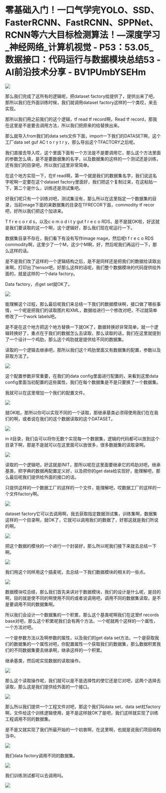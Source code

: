 # 零基础入门！一口气学完YOLO、SSD、FasterRCNN、FastRCNN、SPPNet、RCNN等六大目标检测算法！—深度学习_神经网络_计算机视觉 - P53：53.05_数据接口：代码运行与数据模块总结53 - AI前沿技术分享 - BV1PUmbYSEHm

![](img/cf52eb4db431057c0ae39ef8827e83e4_0.png)

那么我们完成了这所有的逻辑呢，把dataset factory给提供了，提供出来了吧，那所以我们在外面训练时候，我们就调用dataset factory这样的一个类哎，来去实现。

那所以我们用之前我们的这个逻辑，tf read tf record啊，Read tf record，那我在这里是不是要去调用方法，所以我们把原来的给替换出来。

那么就导入from我们的data sets文件下面，import一下我们的DATASET啊，这个工厂data set guf AC t o r y t r y，那么导出这个TFACTORY之后呢。

我们直接去导入哎，这个里面下面有一个方法是不是要调用它，那么这个方法里面的参数怎么填，是不是要数据集的名字，以及数据集的这样的一个测试还是训练，还有我们的目录吧，所以我们这里非常简单。

在这个地方实现一下，在tf read啊，第一个就是我们的数据集名字，我们说这名字呢啊一定要在这个dataset factory里面好，我们把这个复制过来，在这粘贴一下，第二个是什么，训练还是测试集吧。

好我们呢只有一个训练对吧，测试集没有，那么所以在这里指定一个数据集的目录，当前image下面的来数据集的目录在TFRECOR下面，commodity tf recor吧，好所以我们把这个加进来。

T f r e c o r d s，以及c o m o d i t y gut f r e c o RDS，是不是就OK啦，好这就是我们要读取的这一个啊，这个逻辑好，那么我们现在呢运行一下。

数据集目录不存在，我们看下有没有写作image mage，然后呢t f r e c o RDS commodity啊，这里少了一个M，这少个M啊，好，然后呢我们再运行一下，那么这样的话。

是不是我们改了这样的一个逻辑结构之后，是不是同样还是把我们的数据给读取出来啊，打印出了tensor吧，好那么这样的话呢，我们整个数据模块的代码提供给外面的，就是这样的一个data factory。

Data factory，点get set就OK了。

![](img/cf52eb4db431057c0ae39ef8827e83e4_2.png)

能理解这个过程，那么最后呢我们来总结一下我们的数据模块啊，接口做了哪些事情，一个呢是把我们的读取图片和XML，数据给进行一个修改对吧，不过就简单修改了一个work labels吧。

是不是在这个地方把这个地方替换一下就OK了，数据转换好非常简单，就一个逻辑转换好了，重点在于我们的数据怎么去读取，那么读取的话，我们在这里就提到了一个设计一个鸡肋，那么这个鸡肋就是提供给不同的数据集。

读取的一个逻辑去继承吧，那所以我们这个鸡肋里面又有数据集的配置，参数以及获取方法了。

![](img/cf52eb4db431057c0ae39ef8827e83e4_4.png)

这个配置参数非常重要，在我们的data config里面进行配置的，来看到这里data config里面当初配置的这些属性，我们在每个数据集是不是只要换了一个数据集。

我就可以在这里增加一个我们的配置文件。

![](img/cf52eb4db431057c0ae39ef8827e83e4_6.png)

就OK啦，那所以你可以实现不同的一个读取，那继承基类必须得使用我们在在我们的啊，或者说在我们的这个数据读取的这个DATASET。



![](img/cf52eb4db431057c0ae39ef8827e83e4_8.png)

in it目录，我们会可以将你无数个实现每一个数据集，逻辑的代码都可以放到这个目录下啊，那是不是就可以在这里面可以放很多，很多数据集的读取录啊。



![](img/cf52eb4db431057c0ae39ef8827e83e4_10.png)

读取的一个逻辑吧，好这就是INIT，那所以呢在这里面要继承它的鸡肋对吧，继承基类，把字典的数据再配置定义好，以及把你的get data给实现好，能理解吧，那么最后呢我们提供给外面的接口的话。

只提供这样的一个数据工厂的这样的一个文件，能理解吧，哎数据工厂的这样的一个文件factory啊。

![](img/cf52eb4db431057c0ae39ef8827e83e4_12.png)

dataset factory它可以去调用啊，我去获取指定数据测试集，训练集啊，数据集这样的一个目录啊，就OK了，它就可以调用我们的数据了，好那这就是我们所说的啊。



![](img/cf52eb4db431057c0ae39ef8827e83e4_14.png)

把这个数据的模块的一个进行一个封装好，那么所以呢我们接下来就去总结一下啊。

![](img/cf52eb4db431057c0ae39ef8827e83e4_16.png)

我们用这个同样用这个插麦呢，去总结一下我们数据模块的相关的一些点。

![](img/cf52eb4db431057c0ae39ef8827e83e4_18.png)

数据模块哎总结，那么我们首先来讲对于数据模块，我们的设计是什么呢，是目的啊，目的就是使不同的啊使用不同的或者说调用吧，调用不同的数据集读取，是不是要调用不同的数据集啊。

所以我们会设计一个数据集的一个积累，那么这个基类呢啊我们在这里tf records base对吧，那么这个积累呢我们会有两个方法，一个呢就两个这样的一个属性，一个方法对吧。

一个是参数方法以及啊参数的属性，以及我们的get data set方法，一个是获取我们的数据集的一个属性对吧，你配置属性一个获取我们的数据集，那么数据积累我们的不同数据集要去继承啊，继承这样的一个积累。

继承基类，然后呢实现数据的读取操作。

![](img/cf52eb4db431057c0ae39ef8827e83e4_20.png)

那么这个读取操作呢，我们就可以是不是选择性的使它还是它对吧，这两个选择去读取，那么这是我们提供给外面的一个接口。



![](img/cf52eb4db431057c0ae39ef8827e83e4_22.png)

那么所以我们提供一个工程文件对吧，那这个我们叫data set，data set杠factory啊，文件给这个训练逻辑使用，是不是这样就OK了是吧，我们这样就实现了训练工程调用不同的数据集。

是不是又就实现了我们所最开始的一个初衷啊，在这里啊，也就是说我们项目结构当中。

![](img/cf52eb4db431057c0ae39ef8827e83e4_24.png)

我们data factory调用不同的数据集。

![](img/cf52eb4db431057c0ae39ef8827e83e4_26.png)

我们训练测试都可以去调用吗。

![](img/cf52eb4db431057c0ae39ef8827e83e4_28.png)